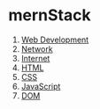 # mernStack

1. [Web Development](<WEB DEVELOPMENT INTRO.md>)
2. [Network](NETWORK.md)
3. [Internet](INTERNET.md)
4. [HTML](<HTML (HYPERTEXT MARKUP LANGUAGE).md>)
5. [CSS](<CSS (CASCADING STYLE SHEET).md>)
6. [JavaScript](JAVASCRIPT.md)
7. [DOM](DOM.md)
